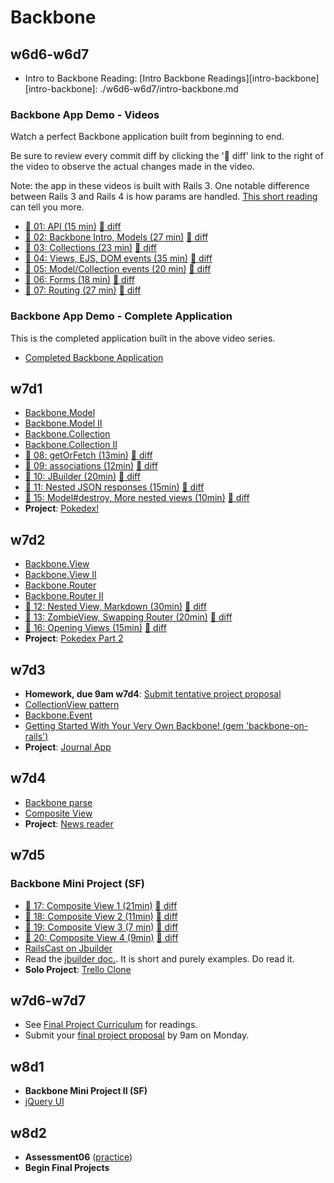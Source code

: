 # Backbone

## w6d6-w6d7

* Intro to Backbone Reading: [Intro Backbone Readings][intro-backbone]
[intro-backbone]: ./w6d6-w6d7/intro-backbone.md

### Backbone App Demo - Videos

Watch a perfect Backbone application built from beginning to end.

Be sure to review every commit diff by clicking the ':notebook: diff'
link to the right of the video to observe the actual changes made in the
video.

Note: the app in these videos is built with Rails 3. One notable
difference between Rails 3 and Rails 4 is how params are handled.
[This short reading][rails-3-vs-4] can tell you more.

* [:movie_camera:  01: API (15 min)](https://vimeo.com/groups/appacademy/videos/84654425) [:notebook: diff][bb-00-01-diff]
* [:movie_camera:  02: Backbone Intro, Models (27 min)](https://vimeo.com/groups/appacademy/videos/84654427) [:notebook: diff][bb-01-02-diff]
* [:movie_camera:  03: Collections (23 min)](https://vimeo.com/groups/appacademy/videos/84654428) [:notebook: diff][bb-02-03-diff]
* [:movie_camera:  04: Views, EJS, DOM events (35 min)](https://vimeo.com/groups/appacademy/videos/84654429) [:notebook: diff][bb-03-04-diff]
* [:movie_camera:  05: Model/Collection events (20 min)](https://vimeo.com/groups/appacademy/videos/84654430) [:notebook: diff][bb-04-05-diff]
* [:movie_camera:  06: Forms (18 min)](https://vimeo.com/groups/appacademy/videos/84656483) [:notebook: diff][bb-05-06-diff]
* [:movie_camera:  07: Routing (27 min)](https://vimeo.com/groups/appacademy/videos/84656486) [:notebook: diff][bb-06-07-diff]

[rails-3-vs-4]: ./w6d6-w6d7/rails-3-vs-4.md
[bb-00-01-diff]: https://github.com/appacademy/BackboneDemo2/compare/backbone-00...backbone-01
[bb-01-02-diff]: https://github.com/appacademy/BackboneDemo2/compare/backbone-01...backbone-02
[bb-02-03-diff]: https://github.com/appacademy/BackboneDemo2/compare/backbone-02...backbone-03
[bb-03-04-diff]: https://github.com/appacademy/BackboneDemo2/compare/backbone-03...backbone-04
[bb-04-05-diff]: https://github.com/appacademy/BackboneDemo2/compare/backbone-04...backbone-05
[bb-05-06-diff]: https://github.com/appacademy/BackboneDemo2/compare/backbone-05...backbone-06
[bb-06-07-diff]: https://github.com/appacademy/BackboneDemo2/compare/backbone-06...backbone-07

### Backbone App Demo - Complete Application
This is the completed application built in the above video series.
* [Completed Backbone Application](https://github.com/appacademy/BackboneDemo2)

## w7d1

* [Backbone.Model][backbone-model]
* [Backbone.Model II][backbone-model-ii]
* [Backbone.Collection][backbone-collection]
* [Backbone.Collection II][backbone-collection-ii]
* [:movie_camera:  08: getOrFetch (13min)](https://vimeo.com/groups/appacademy/videos/84656488) [:notebook: diff][bb-07-08-diff]
* [:movie_camera:  09: associations (12min)](https://vimeo.com/groups/appacademy/videos/84656490) [:notebook: diff][bb-08-09-diff]
* [:movie_camera:  10: JBuilder (20min)](https://vimeo.com/groups/appacademy/videos/84656491) [:notebook: diff][bb-09-10-diff]
* [:movie_camera:  11: Nested JSON responses (15min)](https://vimeo.com/groups/appacademy/videos/85052094) [:notebook: diff][bb-10-11-diff]
* [:movie_camera:  15: Model#destroy, More nested views (10min)](https://vimeo.com/groups/appacademy/videos/85052096) [:notebook: diff][bb-13-15-diff]
* **Project**: [Pokedex!][pokedex-i]

[backbone-model]: ./w7d1/backbone-model.md
[backbone-model-ii]: ./w7d1/backbone-model-ii.md
[backbone-collection]: ./w7d1/backbone-collection.md
[backbone-collection-ii]: ./w7d1/backbone-collection-ii.md
[bb-07-08-diff]: https://github.com/appacademy/BackboneDemo2/compare/backbone-07...backbone-08
[bb-08-09-diff]: https://github.com/appacademy/BackboneDemo2/compare/backbone-08...backbone-09
[bb-09-10-diff]: https://github.com/appacademy/BackboneDemo2/compare/backbone-09...backbone-10
[bb-10-11-diff]: https://github.com/appacademy/BackboneDemo2/compare/backbone-10...backbone-11
[bb-13-15-diff]: https://github.com/appacademy/BackboneDemo2/compare/backbone-13...backbone-15
[pokedex-i]: ./projects/w7d1-pokedex-i.md


## w7d2

* [Backbone.View][backbone-view]
* [Backbone.View II][backbone-view-ii]
* [Backbone.Router][backbone-router]
* [Backbone.Router II][backbone-router-ii]
* [:movie_camera:  12: Nested View, Markdown (30min)](https://vimeo.com/groups/appacademy/videos/85052093) [:notebook: diff][bb-11-12-diff]
* [:movie_camera:  13: ZombieView, Swapping Router (20min)](https://vimeo.com/groups/appacademy/videos/85052095) [:notebook: diff][bb-12-13-diff]
* [:movie_camera:  16: Opening Views (15min)](https://vimeo.com/groups/appacademy/videos/85221709) [:notebook: diff][bb-15-16-diff]
* **Project**: [Pokedex Part 2][pokedex-ii]

[backbone-view]: ./w7d2/backbone-view.md
[backbone-view-ii]: ./w7d2/backbone-view-ii.md
[backbone-router]: ./w7d2/backbone-router.md
[backbone-router-ii]: ./w7d2/backbone-router-ii.md
[pokedex-ii]: ./projects/w7d2-pokedex-ii.md
[bb-11-12-diff]: https://github.com/appacademy/BackboneDemo2/compare/backbone-11...backbone-12
[bb-12-13-diff]: https://github.com/appacademy/BackboneDemo2/compare/backbone-12...backbone-13
[bb-15-16-diff]: https://github.com/appacademy/BackboneDemo2/compare/backbone-15...backbone-16

## w7d3

* **Homework, due 9am w7d4**: [Submit tentative project proposal][tentative-proposal]
* [CollectionView pattern][collection-view-pattern]
* [Backbone.Event][backbone-event]
* [Getting Started With Your Very Own Backbone! (gem 'backbone-on-rails')][backbone-intro]
* **Project**: [Journal App][journal-app]

[tentative-proposal]: ./w7d3/tentative-project-proposal.md
[journal-app]: ./projects/w7d3-journal-app.md
[collection-view-pattern]: ./w7d3/collection-view-pattern.md
[backbone-event]: ./w7d3/backbone-event.md
[backbone-intro]: ./w7d3/backbone-intro.md

## w7d4

* [Backbone parse][backbone-parse]
* [Composite View][composite-view]
* **Project**: [News reader][news-reader]

[news-reader]: ./projects/w7d4-news-reader.md
[backbone-parse]: ./w7d4/backbone-parse.md
[composite-view]: ./w7d4/composite-view.md

## w7d5

### Backbone Mini Project (SF)
* [:movie_camera:  17: Composite View 1 (21min)](https://vimeo.com/groups/appacademy/videos/85221711) [:notebook: diff][bb-16-17-diff]
* [:movie_camera:  18: Composite View 2 (11min)](https://vimeo.com/groups/appacademy/videos/85221712) [:notebook: diff][bb-17-18-diff]
* [:movie_camera:  19: Composite View 3 (7 min)](https://vimeo.com/groups/appacademy/videos/85221714) [:notebook: diff][bb-18-19-diff]
* [:movie_camera:  20: Composite View 4 (9min)](https://vimeo.com/groups/appacademy/videos/85221885) [:notebook: diff][bb-19-20-diff]
* [RailsCast on Jbuilder][jbuilder-railscast]
* Read the [jbuilder doc.][jbuilder-doc]. It is short and purely examples. Do read it.
* **Solo Project**: [Trello Clone][trello-project]

[bb-16-17-diff]: https://github.com/appacademy/BackboneDemo2/compare/backbone-16...backbone-17
[bb-17-18-diff]: https://github.com/appacademy/BackboneDemo2/compare/backbone-17...backbone-18
[bb-18-19-diff]: https://github.com/appacademy/BackboneDemo2/compare/backbone-18...backbone-19
[bb-19-20-diff]: https://github.com/appacademy/BackboneDemo2/compare/backbone-19...backbone-20
[trello-project]: https://github.com/appacademy/TrelloClone/
[jbuilder-railscast]: http://railscasts.com/episodes/320-jbuilder
[gist-clone]: ./projects/w7d3-gist-clone.md
[gmail-clone]: ./projects/w7d4-gmail-clone.md
[jbuilder-doc]: https://github.com/rails/jbuilder

## w7d6-w7d7

* See [Final Project Curriculum][final-project-curriculum] for readings.
* Submit your [final project proposal][final-project-proposal] by 9am on Monday.

[final-project-curriculum]: https://github.com/appacademy/final-project-curriculum
[final-project-proposal]: https://github.com/appacademy/final-project-curriculum/blob/master/final-projects/final-project-proposal.md

## w8d1

* **Backbone Mini Project II (SF)**
* [jQuery UI][jquery-ui]

[assessment-practice]: https://github.com/appacademy/assessment-prep
[jquery-ui]: https://github.com/appacademy/final-project-curriculum/blob/master/readings/jquery_ui.md

## w8d2

* **Assessment06** ([practice][assessment-practice])
* **Begin Final Projects**
